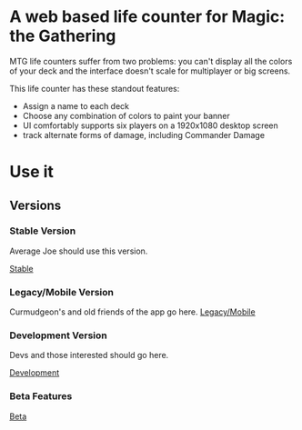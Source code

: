 # A web based life counter for Magic: the Gathering

MTG life counters suffer from two problems: you can't display all the colors of your deck and the interface doesn't scale for multiplayer or big screens.

This life counter has these standout features:

 - Assign a name to each deck
 - Choose any combination of colors to paint your banner
 - UI comfortably supports six players on a 1920x1080 desktop screen
 - track alternate forms of damage, including Commander Damage


# Use it

## Versions

### Stable Version

Average Joe should use this version.

[Stable](http://mtg.nathanp.me)

### Legacy/Mobile Version

Curmudgeon's and old friends of the app go here.
[Legacy/Mobile](
http://mtg.nathanp.me/mobile)

### Development Version

Devs and those interested should go here.

[Development](https://rawgit.com/natebot13/HTML-MTG-Life-Counter/dev/index.html)

### Beta Features


[Beta](https://rawgit.com/natebot13/HTML-MTG-Life-Counter/beta/index.html)

